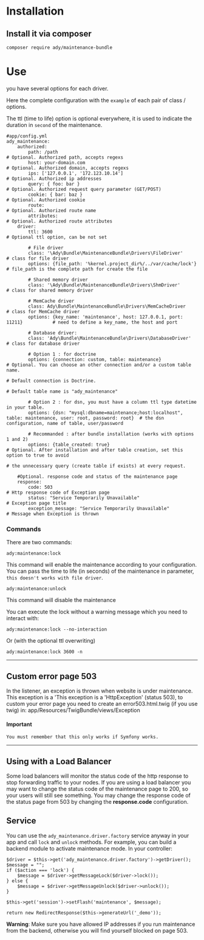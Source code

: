 Installation
============

## Install it via composer

```shell
composer require ady/maintenance-bundle
```

Use
===

you have several options for each driver.

Here the complete configuration with the `example` of each pair of class / options.

The ttl (time to life) option is optional everywhere, it is used to indicate the duration in `second` of the maintenance.

    #app/config.yml
    ady_maintenance:
        authorized:
            path: /path                                                         # Optional. Authorized path, accepts regexs
            host: your-domain.com                                               # Optional. Authorized domain, accepts regexs
            ips: ['127.0.0.1', '172.123.10.14']                                 # Optional. Authorized ip addresses
            query: { foo: bar }                                                 # Optional. Authorized request query parameter (GET/POST)
            cookie: { bar: baz }                                                # Optional. Authorized cookie
            route:                                                              # Optional. Authorized route name
            attributes:                                                         # Optional. Authorized route attributes
        driver:
            ttl: 3600                                                                  # Optional ttl option, can be not set

            # File driver
            class: '\Ady\Bundle\MaintenanceBundle\Drivers\FileDriver'                  # class for file driver
            options: {file_path: '%kernel.project_dir%/../var/cache/lock'}             # file_path is the complete path for create the file

            # Shared memory driver
            class: '\Ady\Bundle\MaintenanceBundle\Drivers\ShmDriver'                   # class for shared memory driver

            # MemCache driver
            class: Ady\Bundle\MaintenanceBundle\Drivers\MemCacheDriver                 # class for MemCache driver
            options: {key_name: 'maintenance', host: 127.0.0.1, port: 11211}           # need to define a key_name, the host and port

            # Database driver:
            class: 'Ady\Bundle\MaintenanceBundle\Drivers\DatabaseDriver'               # class for database driver

            # Option 1 : for doctrine
            options: {connection: custom, table: maintenance}                          # Optional. You can choose an other connection and/or a custom table name.
                                                                                       # Default connection is Doctrine.
                                                                                       # Default table name is "ady_maintenance"

            # Option 2 : for dsn, you must have a column ttl type datetime in your table.
            options: {dsn: "mysql:dbname=maintenance;host:localhost", table: maintenance, user: root, password: root}  # the dsn configuration, name of table, user/password

            # Recommanded : after bundle installation (works with options 1 and 2)
            options: {table_created: true}                                              # Optional. After installation and after table creation, set this option to true to avoid
                                                                                        # the unnecessary query (create table if exists) at every request.
        
        #Optional. response code and status of the maintenance page
        response:
            code: 503                                                                  # Http response code of Exception page
            status: "Service Temporarily Unavailable"                                  # Exception page title
            exception_message: "Service Temporarily Unavailable"                       # Message when Exception is thrown 


### Commands

There are two commands:

    ady:maintenance:lock

This command will enable the maintenance according to your configuration. You can pass the time to life (in seconds) of the maintenance in parameter, ``this doesn't works with file driver``.

    ady:maintenance:unlock

This command will disable the maintenance

You can execute the lock without a warning message which you need to interact with:

    ady:maintenance:lock --no-interaction

Or (with the optional ttl overwriting)

    ady:maintenance:lock 3600 -n


---------------------

Custom error page 503
---------------------

In the listener, an exception is thrown when website is under maintenance. This exception is a 'This exception is a 'HttpException' (status 503), to custom your error page
 you need to create an error503.html.twig (if you use twig) in:
    app/Resources/TwigBundle/views/Exception

#### Important


    You must remember that this only works if Symfony works.

----------------------

Using with a Load Balancer
---------------------
Some load balancers will monitor the status code
of the http response to stop forwarding traffic
to your nodes.  If you are using a load balancer
you may want to change the status code of the
maintenance page to 200, so your users will still see
something. You may change the response code of the status page from 503 by changing the **response.code** configuration.


Service
--------

You can use the ``ady_maintenance.driver.factory`` service anyway in your app and call ``lock`` and ``unlock`` methods.
For example, you can build a backend module to activate maintenance mode.
In your controller:

    $driver = $this->get('ady_maintenance.driver.factory')->getDriver();
    $message = "";
    if ($action === 'lock') {
        $message = $driver->getMessageLock($driver->lock());
    } else {
        $message = $driver->getMessageUnlock($driver->unlock());
    }

    $this->get('session')->setFlash('maintenance', $message);

    return new RedirectResponse($this->generateUrl('_demo'));


**Warning**: Make sure you have allowed IP addresses if you run maintenance from the backend, otherwise you will find yourself blocked on page 503.
